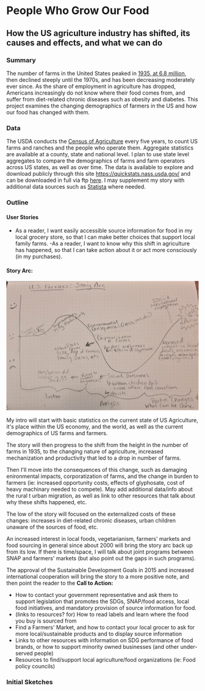# People Who Grow Our Food
## How the US agriculture industry has shifted, its causes and effects, and what we can do

### Summary
The number of farms in the United States peaked in [1935, at 6.8 million](https://www.ers.usda.gov/data-products/ag-and-food-statistics-charting-the-essentials/farming-and-farm-income/), then declined steeply until the 1970s, and has been decreasing moderately ever since. As the share of employment in agriculture has dropped, Americans increasingly do not know where their food comes from, and suffer from diet-related chronic diseases such as obesity and diabetes. This project examines the changing demographics of farmers in the US and how our food has changed with them.

### Data
The USDA conducts the [Census of Agriculture](https://www.nass.usda.gov/AgCensus/index.php) every five years, to count US farms and ranches and the people who operate them. Aggregate statistics are available at a county, state and national level. I plan to use state level aggregates to compare the demographics of farms and farm operators across US states, as well as over time.
The data is available to explore and download publicly through this site https://quickstats.nass.usda.gov/ and can be downloaded in full via ftp [here](ftp://ftp.nass.usda.gov/quickstats/).
I may supplement my story with additional data sources such as [Statista](https://www.statista.com/topics/1126/us-agriculture/) where needed.

### Outline

#### User Stories
- As a reader, I want easily accessible source information for food in my local grocery store, so that I can make better choices that support local family farms.
-As a reader, I want to know why this shift in agriculture has happened, so that I can take action about it or act more consciously (in my purchases).

#### Story Arc:
![Arc of the Story](/story_arc.jpg)

My intro will start with basic statistics on the current state of US Agriculture, it's place within the US economy, and the world, as well as the current demographics of US farms and farmers. 

The story will then progress to the shift from the height in the number of farms in 1935, to the changing nature of agriculture, increased mechanization and productivity that led to a drop in number of farms. 

Then I'll move into the consequences of this change, such as damaging enironmental impacts, corporatization of farms, and the change in burden to farmers (ie: increased opportunity costs, effects of glyphosate, cost of heavy machinary needed to compete). May add additional data/info about the rural t urban migration, as well as link to other resources that talk about why these shifts happened, etc.

The low of the story will focused on the externalized costs of these changes: increases in diet-related chronic diseases, urban children unaware of the sources of food, etc.

An increased interest in local foods, vegetarianism, farmers' markets and food sourcing in general since about 2000 will bring the story arc back up from its low. If there is time/space, I will talk about joint programs between SNAP and farmers' markets (but also point out the gaps in such programs).

The approval of the Sustainable Development Goals in 2015 and increased international cooperation will bring the story to a more positive note, and then point the reader to the **Call to Action:**

- How to contact your government representative and ask them to support legislation that promotes the SDGs, SNAP/food access, local food initiatives, and mandatory provision of source information for food.
- (links to resources? for) How to read labels and learn where the food you buy is sourced from
- Find a Farmers' Market, and how to contact your local grocer to ask for more local/sustainable products and to display source information
- Links to other resources with information on SDG performance of food brands, or how to support minority owned businesses (and other under-served people)
- Resources to find/support local agriculture/food organizations (ie: Food policy councils)


### Initial Sketches



